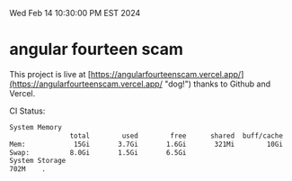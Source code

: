 Wed Feb 14 10:30:00 PM EST 2024

# angular fourteen scam


This project is live at [https://angularfourteenscam.vercel.app/](https://angularfourteenscam.vercel.app/ "dog!") thanks to Github and Vercel.

CI Status: 

```bash
System Memory
               total        used        free      shared  buff/cache   available
Mem:            15Gi       3.7Gi       1.6Gi       321Mi        10Gi        11Gi
Swap:          8.0Gi       1.5Gi       6.5Gi
System Storage
702M	.
```
```bash
